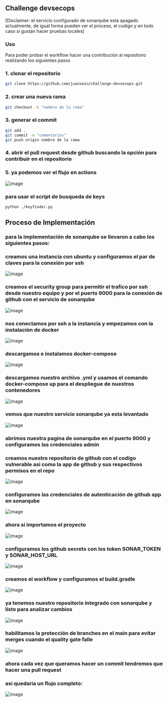 ## Challenge devsecops

[Disclaimer: el servicio configurado de sonarqube esta apagado actualmente, de igual forma pueden ver el proceso, el codigo y en todo caso si gustan hacer pruebas locales]

### Uso

Para poder probar el workflow hacer una contribución al repositorio realizando los siguientes pasos

### 1. clonar el repositorio
 ```sh
git clone https://github.com/juansein/challenge-devsecops.git
 ```
### 2. crear una nueva rama 
```sh
git checkout -b "nombre de la rama"
```
### 3. generar el commit
```sh
git add .
git commit -m "comentarios"
git push origin nombre de la rama
```
### 4. abrir el pull request desde github buscando la opción para contribuir en el repositorio

### 5. ya podemos ver el flujo en actions
![image](https://github.com/juansein/challenge-despegar/assets/78378680/10840be4-ded4-483b-9a16-8106636d5dc8)

### para usar el script de busqueda de keys
```sh
python ./keyfinder.py
```

## Proceso de Implementación

### para la implementación de sonarqube se llevaron a cabo los siguientes pasos:

### creamos una instancia con ubuntu y configuramos el par de claves para la conexión por ssh
![image](https://github.com/juansein/challenge-despegar/assets/78378680/18f93fff-cc1f-4627-ad7f-e384ad5295fe)

### creamos el security group para permitir el trafico por ssh desde nuestro equipo y por el puerto 9000 para la conexión de github con el servicio de sonarqube
![image](https://github.com/juansein/challenge-despegar/assets/78378680/853774be-dcff-4c83-8909-12817021981f)

### nos conectamos por ssh a la instancia y empezamos con la instalación de docker
![image](https://github.com/juansein/challenge-despegar/assets/78378680/c397111c-9eda-4148-90f4-c06fb6b32bf9)

### descargamos e instalamos docker-compose

![image](https://github.com/juansein/challenge-despegar/assets/78378680/9284c376-4633-4dc7-9b45-d606b6a02d46)

### descargamos nuestro archivo .yml y usamos el comando docker-compose up para el despliegue de nuestros contenedores
![image](https://github.com/juansein/challenge-despegar/assets/78378680/2807b787-d7b8-48fb-9664-f6ea2bd8f8aa)

### vemos que nuestro servicio sonarqube ya esta levantado
![image](https://github.com/juansein/challenge-despegar/assets/78378680/2adea65d-2e9a-4368-9fc4-4366fff6ad77)

### abrimos nuestra pagina de sonarqube en el puerto 9000 y configuramos las credenciales admin

### creamos nuestro repositorio de github con el codigo vulnerable asi como la app de github y sus respectivos permisos en el repo
![image](https://github.com/juansein/challenge-despegar/assets/78378680/5a58c0bf-7ed7-459b-9958-a76322ed4c07)

### configuramos las credenciales de autenticación de github app en sonarqube
![image](https://github.com/juansein/challenge-despegar/assets/78378680/0b453723-5898-4b30-b198-ce3b8bd213c0)

### ahora si importamos el proyecto
![image](https://github.com/juansein/challenge-despegar/assets/78378680/3046f59e-53a8-4740-8360-203bcf0d15ba)

### configuramos los github secrets con los token SONAR_TOKEN y SONAR_HOST_URL  
![image](https://github.com/juansein/challenge-despegar/assets/78378680/cc868b43-1279-4129-86be-1af8982fdfbd)

### creamos el workflow y configuramos el build.gradle
![image](https://github.com/juansein/challenge-despegar/assets/78378680/3d85567f-c759-49ca-83c0-d714a32296d1)

### ya tenemos nuestro repositorio integrado con sonarqube y listo para analizar cambios
![image](https://github.com/juansein/challenge-despegar/assets/78378680/e6017a34-5bf7-46c2-9c50-f254dcc10b8e)

### habilitamos la protección de branches en el main para evitar merges cuando el quality gate falle
![image](https://github.com/juansein/challenge-despegar/assets/78378680/1e0334a6-67f2-4314-be3b-388b8285f86b)

### ahora cada vez que queramos hacer un commit tendremos que hacer una pull request

### asi quedaria un flujo completo: 

![image](https://github.com/juansein/challenge-despegar/assets/78378680/575fcf1f-59ef-433b-abb2-945b731d6e06)

